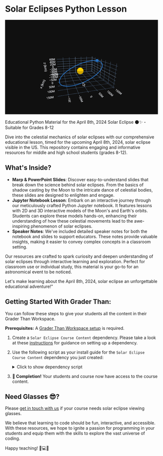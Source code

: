 # Solar Eclipses Python Lesson

![3D model of earth's orbit](./images/earth-orbit.gif)

Educational Python Material for the April 8th, 2024 Solar Eclipse 🌑✨ - Suitable for Grades 8-12

Dive into the celestial mechanics of solar eclipses with our comprehensive educational lesson, timed for the upcoming April 8th, 2024, solar eclipse visible in the US. This repository contains engaging and informative resources for middle and high school students (grades 8-12).

## What's Inside?

- **Marp & PowerPoint Slides**: Discover easy-to-understand slides that break down the science behind solar eclipses. From the basics of shadow casting by the Moon to the intricate dance of celestial bodies, these slides are designed to enlighten and engage.
- **Jupyter Notebook Lesson**: Embark on an interactive journey through our meticulously crafted Python Jupyter notebook. It features lessons with 2D and 3D interactive models of the Moon's and Earth's orbits. Students can explore these models hands-on, enhancing their understanding of how these celestial movements lead to the awe-inspiring phenomenon of solar eclipses.
- **Speaker Notes**: We've included detailed speaker notes for both the notebook and slides to support educators. These notes provide valuable insights, making it easier to convey complex concepts in a classroom setting.

Our resources are crafted to spark curiosity and deepen understanding of solar eclipses through interactive learning and exploration. Perfect for classroom use or individual study, this material is your go-to for an astronomical event to be noticed.

Let's make learning about the April 8th, 2024, solar eclipse an unforgettable educational adventure!"

## Getting Started With Grader Than:

You can follow these steps to give your students all the content in their Grader Than Workspace.

**Prerequisites:** A [Grader Than Workspace setup](https://docs.graderthan.com/workspace/create/) is required.

1. Create a `Solar Eclipse Course Content` dependency. Please take a look at these [instructions](https://docs.graderthan.com/workspace/config/#create-a-dependency) for guidance on setting up a dependency.
2. Use the following script as your install guide for the `Solar Eclipse Course Content` dependency you just created:

   <details>
   <summary>Click to show dependency script</summary>

   ```shell
    #!/bin/bash

    # Installs an extension that allows you to view marp slide in your workspace
    gt_extension_installer install marp-team.marp-vscode &

    # Updates the marp settings to enable HTML usage
    jq '. + {"markdown.marp.enableHtml": true}' /home/developer/.ide/data/User/settings.json | sponge /home/developer/.ide/data/User/settings.json

    # Clones the solar eclipse content in the workspace code dir
    cd "/home/developer/Documents/code/"
    GIT_REPO_URL=https://github.com/graderthan/solar-eclipses-2024.git
    
    repo_name=$(basename -- "${GIT_REPO_URL}")
    repo_name="${repo_name%.*}"
    
    if [ -d "./$repo_name" ]; then
      # The local repo exists.
      cd "./$repo_name"
      # Save student's local changes
      git stash save
      # Get the latest content
      git pull -X ours
      # Overwrite conflicting new changes with the student's saved changes 
      git stash pop
      git checkout --theirs .
      git add .
    else
      # The local repo does not exist b/c it's the first time.
      git clone "${GIT_REPO_URL}"
    fi
    
    wait
    
    # If anything goes wrong, don't prevent the workspace from starting.
    exit 0
   ```

   </details>

3. **🥳 Completion!** Your students and course now have access to the course content.

## Need Glasses 😎?

Please [get in touch with us](https://portal.graderthan.com/contact-us/) if your course needs solar eclipse viewing glasses.

We believe that learning to code should be fun, interactive, and accessible. With these resources, we hope to ignite a passion for programming in your students and equip them with the skills to explore the vast universe of coding.

Happy teaching! 🍎💻🌈
